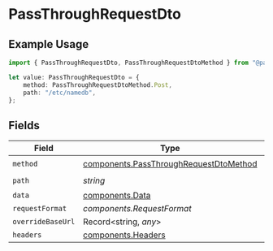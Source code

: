 # PassThroughRequestDto

## Example Usage

```typescript
import { PassThroughRequestDto, PassThroughRequestDtoMethod } from "@panora/sdk/models/components";

let value: PassThroughRequestDto = {
    method: PassThroughRequestDtoMethod.Post,
    path: "/etc/namedb",
};
```

## Fields

| Field                                                                                            | Type                                                                                             | Required                                                                                         | Description                                                                                      |
| ------------------------------------------------------------------------------------------------ | ------------------------------------------------------------------------------------------------ | ------------------------------------------------------------------------------------------------ | ------------------------------------------------------------------------------------------------ |
| `method`                                                                                         | [components.PassThroughRequestDtoMethod](../../models/components/passthroughrequestdtomethod.md) | :heavy_check_mark:                                                                               | N/A                                                                                              |
| `path`                                                                                           | *string*                                                                                         | :heavy_check_mark:                                                                               | N/A                                                                                              |
| `data`                                                                                           | [components.Data](../../models/components/data.md)                                               | :heavy_minus_sign:                                                                               | N/A                                                                                              |
| `requestFormat`                                                                                  | *components.RequestFormat*                                                                       | :heavy_minus_sign:                                                                               | N/A                                                                                              |
| `overrideBaseUrl`                                                                                | Record<string, *any*>                                                                            | :heavy_minus_sign:                                                                               | N/A                                                                                              |
| `headers`                                                                                        | [components.Headers](../../models/components/headers.md)                                         | :heavy_minus_sign:                                                                               | N/A                                                                                              |